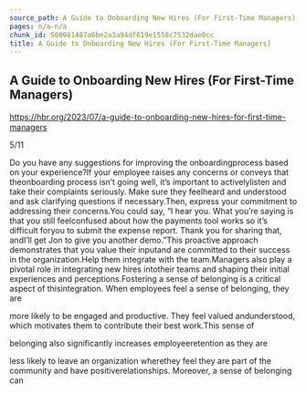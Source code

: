 ```yaml
---
source_path: A Guide to Onboarding New Hires (For First-Time Managers).md
pages: n/a-n/a
chunk_id: 508981487a6be2a3a94df619e1558c7532dae0cc
title: A Guide to Onboarding New Hires (For First-Time Managers)
---
```

## A Guide to Onboarding New Hires (For First-Time Managers)

https://hbr.org/2023/07/a-guide-to-onboarding-new-hires-for-ﬁrst-time-managers

5/11

Do you have any suggestions for improving the onboardingprocess based on your experience?If your employee raises any concerns or conveys that theonboarding process isn’t going well, it’s important to activelylisten and take their complaints seriously. Make sure they feelheard and understood and ask clarifying questions if necessary.Then, express your commitment to addressing their concerns.You could say, “I hear you. What you’re saying is that you still feelconfused about how the payments tool works so it’s difficult foryou to submit the expense report. Thank you for sharing that, andI’ll get Jon to give you another demo.”This proactive approach demonstrates that you value their inputand are committed to their success in the organization.Help them integrate with the team.Managers also play a pivotal role in integrating new hires intotheir teams and shaping their initial experiences and perceptions.Fostering a sense of belonging is a critical aspect of thisintegration. When employees feel a sense of belonging, they are

more likely to be engaged and productive. They feel valued andunderstood, which motivates them to contribute their best work.This sense of

belonging also significantly increases employeeretention as they are

less likely to leave an organization wherethey feel they are part of the community and have positiverelationships. Moreover, a sense of belonging can
